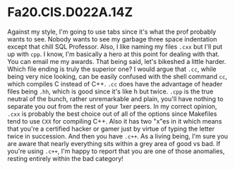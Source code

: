 # Fa20.CIS.D022A.14Z

Against my style, I'm going to use tabs since it's what the prof probably wants
to see. Nobody wants to see my garbage three space indentation except that chill
SQL Professor. Also, I like naming my files `.cxx` but I'll put up with `cpp`.
I know, I'm basically a hero at this point for dealing with that. You can email
me my awards. That being said, let's bikeshed a little harder. Which file ending
is truly the superior one? I would argue that `.cc`, while being very nice looking,
can be easily confused with the shell command `cc`, which compiles C instead
of C++. `.cc` does have the advantage of header files being `.hh`, which is good
since it's like h but twice. `.cpp` is the true neutral of the bunch, rather
unremarkable and plain, you'll have nothing to separate you out from the rest of
your 1xer peers. In my correct opinion, `.cxx` is probably the best choice out of
all of the options since Makefiles tend to use `CXX` for compiling C++. Also it has
two "x"es in it which means that you're a certified hacker or gamer just by
virtue of typing the letter twice in succession. And then you have `.c++`. As a
living being, I'm sure you are aware that nearly everything sits within a grey
area of good vs bad. If you're using `.c++`, I'm happy to report that you are one
of those anomalies, resting entirely within the bad category!
